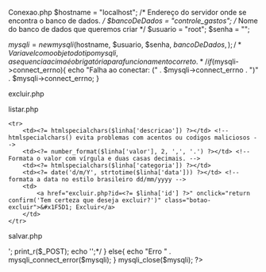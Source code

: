 Conexao.php
$hostname = "localhost"; /* Endereço do servidor onde se encontra o banco de dados. */ 
$bancoDeDados = "controle_gastos"; /* Nome do banco de dados que queremos criar */ 
$usuario = "root";
$senha = "";

$mysqli = new mysqli($hostname, $usuario,  $senha, $bancoDeDados,); /* Variavel com o objeto do tipo mysqli, a sequencia acima é obrigatória para funcionamento correto.*/
if ($mysqli->connect_errno){
    echo "Falha ao conectar: (" . $mysqli->connect_errno . ")" . $mysqli->connect_errno;
} 

excluir.php


listar.php

<?php
include("conexao.php");

// Faz a consulta no banco
$sql = "SELECT * FROM gastos ORDER BY data DESC"; // Consulta MySQL
$resultado = mysqli_query($mysqli, $sql); /* executa a $sql através do que está no arquivo conexao.php e com a extensão mysqli improved. sintaxe: mysqli_query(conexao, consulta_sql). DQL retorna mysqli_result para ser usado com o fetch, DML retorna true (sucesso) ou false (erro) em caso de erro para checar se funcionou.*/
?>

<?php while($linha = mysqli_fetch_assoc($resultado)): /* Fetch - buscar, recuperar, trazer de volta. mysqli_fetch_assoc() extrai uma linha de resultado da consulta SQL como um array associativo, onde as chaves do array são os nomes das colunas do banco. E com o while é linha por linha */?>
    <tr>
        <td><?= htmlspecialchars($linha['descricao']) ?></td> <!-- htmlspecialchars() evita problemas com acentos ou codigos maliciosos -->
        <td><?= number_format($linha['valor'], 2, ',', '.') ?></td> <!-- Formata o valor com vírgula e duas casas decimais. -->
        <td><?= htmlspecialchars($linha['categoria']) ?></td>
        <td><?= date('d/m/Y', strtotime($linha['data'])) ?></td> <!-- formata a data no estilo brasileiro dd/mm/yyyy -->
        <td>
            <a href="excluir.php?id=<?= $linha['id'] ?>" onclick="return confirm('Tem certeza que deseja excluir?')" class="botao-excluir">&#x1F5D1; Excluir</a>
        </td>
    </tr>
<?php endwhile; ?>

salvar.php
<?php 
    include ('conexao.php');
    
    // Recebidos através do action do form.html
    $descricao = $_POST['descricao']; // coleta através do metodo e do name
    $valor = $_POST['valor'];
    $categoria = $_POST['categoria'];
    $data = $_POST['data'];
    
    $sql = "INSERT INTO controle_gastos.gastos(descricao, valor, categoria, data) VALUES ('$descricao', $valor, '$categoria', '$data')";

    if (mysqli_query($mysqli, $sql)){ 
        header("Location: listar.php");/* envia um cabeçalho http ao navegador, antes  do conteudo ser exibido, inclusive só pode ser usada antes de um echo, normalmente usada para redirecionamento, como acima. */
        exit();
        /*echo '<pre>';
        print_r($_POST);
        echo '</pre>';*/
    }
    else{
        echo "Erro " . mysqli_connect_error($mysqli);
    }
    mysqli_close($mysqli);

?>
    